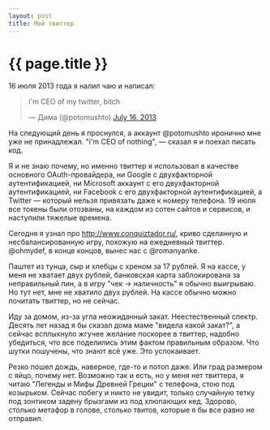 ```yaml
---
layout: post
title: Мой твиттер  
---
```

# {{ page.title }}

16 июля 2013 года я налил чаю и написал:

<blockquote class="twitter-tweet"><p>i&#39;m CEO of my twitter, bitch</p>&mdash; Дима (@potomushto) <a href="https://twitter.com/potomushto/statuses/357062981172989952">July 16, 2013</a></blockquote>
<script async src="//platform.twitter.com/widgets.js" charset="utf-8"></script>

На следующий день я проснулся, а аккаунт @potomushto иронично мне уже не принадлежал. "i'm CEO of nothing", — сказал я и поехал писать код.

Я и не знаю почему, но именно твиттер я использовал в качестве основного OAuth-провайдера, 
ни Google с двухфакторной аутентификацией, ни Microsoft аккаунт с его двухфакторной аутентификацией, ни Facebook с его двухфакторной аутентификацией, а Twitter —
который нельзя привязать даже к номеру телефона. 
19 июля все токены были отозваны, на каждом из сотен сайтов и сервисов, и наступили тяжелые времена. 

Сегодня я узнал про http://www.conquiztador.ru/, криво сделанную и несбалансированную игру, похожую на ежедневный твиттер. @ohmydef, в конце концов, вынес нас с @romanyanke. 

Паштет из тунца, сыр и хлебцы с хреном за 17 рублей. 
Я на кассе, у меня не хватает двух рублей, банковская карта заблокирована за неправильный пин, а в игру "чек -> наличность" я обычно выигрываю. Но тут нет, мне не хватило двух рублей.
На кассе обычно можно почитать твиттер, но не сейчас. 

Иду за домом, из-за угла неожиданный закат. Неестественный спектр. Десять лет назад я бы сказал дома маме "видела какой закат?", а сейчас всплыхнуло жгучее желание поскорее в твиттер, надобно убедиться, что все поделились этим фактом правильным образом. Что шутки пошучены, что знают всё уже. Это успокаивает.  

Резко пошел дождь, наверное, где-то и потоп даже. Или град размером с яйцо, почему нет. Возможно так и есть, но у меня нет твиттера, я читаю "Легенды и Мифы Древней Греции" с телефона, стою под козырьком. Сейчас побегу и никто не увидит, только случайную тетку под зонтиком задену брызгами из под хлюпающих кед. Здорово, столько метафор в голове, столько твитов, которые я бы все равно не отправил.




